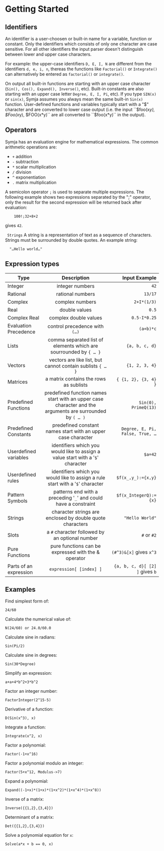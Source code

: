 # Getting Started

## Identifiers
An identifier is a user-choosen or built-in name for a variable, function or constant. 
Only the identifiers which consists of only one character are case sensitive. 
For all other identifiers the input parser doesn't distinguish between lower and upper case characters.

For example: the upper-case identifiers ``D, E, I, N`` are different from the identifiers ``d, e, i, n``, thereas the
functions like ``Factorial()`` or
``Integrate()`` can alternatively be entered
as ``factorial()`` or
``integrate()``.

On output all built-in functions are starting with an upper case character 
(``Sin(),
Cos(),
Expand(),
Inverse()``, etc).
Built-in constants are also starting with an upper case letter
``Degree,
E,
I,
Pi``, etc).
If you type ``SIN(x)`` or ``sin(x)``, Symja assumes you always mean the same built-in
``Sin(x)`` function.
User-defined functions and variables typically start with a "$" character and are converted to lower case output
(i.e. the input ``$foo(x*y), $Foo(x*y), $FOO(x*y)`` are all converted to ``$foo(x*y)`` in the output).

##  Operators
Symja has an evaluation engine for mathematical expressions. The common arithmetic operations are:
* ``+`` addition
* ``-`` subtraction
* ``*`` scalar multiplication
* ``/`` division
* ``^`` exponentiation
* ``.`` matrix multiplication

A semicolon operator ``;`` is used to separate multiple expressions. The following example shows two expressions
separated by the ";" operator, only the result for the second expression will be returned back after evaluation: 
```
    100!;32+8+2
```
gives ``42``.

``  Strings ``
A string is a representation of text as a sequence of characters. Strings must be surrounded by double quotes. An example string:
```
  "…Hello world…" 
```


##  Expression types


|Type                   | Description                                                                                                     | Input Example                           |
| ----------------------|:---------------------------------------------------------------------------------------------------------------:| ---------------------------------------:|
|Integer                | integer numbers                                                                                                 | `` 42 ``                                |
|Rational               | rational numbers                                                                                                | `` 13/17 ``                             |
|Complex                | complex numbers                                                                                                 | `` 2+I*(1/3) ``                         |
|Real                   | double values                                                                                                   | `` 0.5 ``                               |
|Complex Real           | complex double values                                                                                           | `` 0.5-I*0.25 ``                        |
|Evaluation Precedence	| control precedence with `` (…) ``                                                                             | `` (a+b)*c ``                           |
|Lists                  | comma separated list of elements which are sourrounded by `` { … } ``                                         | `` {a, b, c, d} ``                      |
|Vectors	            | vectors are like list, but cannot contain sublists `` { … } ``                                                | `` {1, 2, 3, 4} ``                      |
|Matrices	            | a matrix contains the rows as sublists                                                                          | `` { {1, 2}, {3, 4} } ``                |
|Predefined Functions	| predefined function names start with an upper case character and the arguments are surrounded by `` ( … ) ``  | `` Sin(0), PrimeQ(13) ``                |
|Predefined Constants	| predefined constant names start with an upper case character                                                    | `` Degree, E, Pi, False, True, … ``   |
|Userdefined variables	| identifiers which you would like to assign a value start with a '``$``' character                               | `` $a=42 ``                             |
|Userdefined rules	    | identifiers which you would like to assign a rule start with a '``$``' character                                | `` $f(x_,y_):={x,y} ``                  |
|Pattern Symbols	    | patterns end with a preceding '``_``' and could have a constraint                                               | `` $f(x_IntegerQ):={x} ``               |
|Strings	            | character strings are enclosed by double quote characters                                                       | `` "Hello World"``                      |
|Slots	                | a `` # `` character followed by an optional number                                                              | `` # `` or `` #2 ``                     |
|Pure Functions	        | pure functions can be expressed with the & operator                                                             | `` (#^3)&[x] `` gives ``x^3``           |
|Parts of an expression	| `` expression[ [index] ] ``                                                                                     | `` {a, b, c, d}[ [2] ] `` gives `` b `` |

##  Examples

Find simplest form of:
```
24/60
```

Calculate the numerical value of:
```
N(24/60) or 24.0/60.0
```
 
Calculate sine in radians:
```
Sin(Pi/2)
```

Calculate sine in degrees:
```
Sin(30*Degree)
```

Simplify an expression:
```
a+a+4*b^2+3*b^2
```

Factor an integer number:
```
FactorInteger(2^15-5)
```

Derivative of a function:
```
D(Sin(x^3), x)
```

Integrate a function:
```
Integrate(x^2, x)
```

Factor a polynomial:
```
Factor(-1+x^16)
```

Factor a polynomial modulo an integer:
```
Factor(5+x^12, Modulus->7)
```

Expand a polynomial:
```
Expand((-1+x)*(1+x)*(1+x^2)*(1+x^4)*(1+x^8))
```

Inverse of a matrix:
```
Inverse({{1,2},{3,4}})
```

Determinant of a matrix:
```
Det({{1,2},{3,4}})
```

Solve a polynomial equation for ``x``:
```
Solve(a*x + b == 0, x)
```